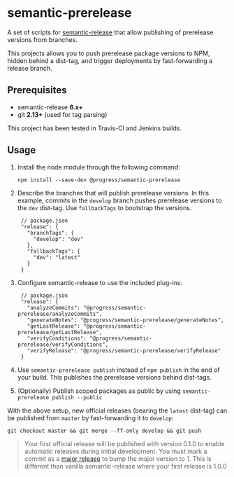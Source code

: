 # semantic-prerelease

A set of scripts for [semantic-release](https://github.com/semantic-release/semantic-release) that allow publishing of prerelease versions from branches.

This projects allows you to push prerelease package versions to NPM, hidden behind a dist-tag, and trigger deployments by fast-forwarding a release branch.

## Prerequisites

- semantic-release **6.x+**
- git **2.13+** (used for tag parsing)

This project has been tested in Travis-CI and Jenkins builds.

## Usage

1. Install the node module through the following command:

       npm install --save-dev @progress/semantic-prerelease

2. Describe the branches that will publish prerelease versions.
     In this example, commits in the `develop` branch pushes prerelease versions to the `dev` dist-tag. Use `fallbackTags` to bootstrap the versions.

        // package.json
        "release": {
          "branchTags": {
            "develop": "dev"
          },
          "fallbackTags": {
            "dev": "latest"
          }
        }

3. Configure semantic-release to use the included plug-ins:

        // package.json
        "release": {
          "analyzeCommits": "@progress/semantic-prerelease/analyzeCommits",
          "generateNotes": "@progress/semantic-prerelease/generateNotes",
          "getLastRelease": "@progress/semantic-prerelease/getLastRelease",
          "verifyConditions": "@progress/semantic-prerelease/verifyConditions",
          "verifyRelease": "@progress/semantic-prerelease/verifyRelease"
        }

4. Use `semantic-prerelease publish` instead of `npm publish` in the end of your build. This publishes the prerelease versions behind dist-tags.

5. (Optionally) Publish scoped packages as public by using `semantic-prerelease publish --public`

With the above setup, new official releases (bearing the `latest` dist-tag) can be published from `master` by fast-forwarding it to `develop`:

    git checkout master && git merge --ff-only develop && git push

> Your first official release will be published with version 0.1.0 to enable automatic releases during initial development. You must mark a commit as a [major release](https://github.com/semantic-release/semantic-release#major-breaking-release) to bump the major version to 1. This is different than vanilla semantic-release where your first release is 1.0.0

